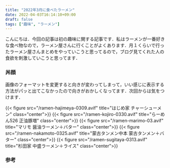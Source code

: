 ```yaml
---
title: "2022年3月に食べたラーメン"
date: 2022-04-03T16:14:10+09:00
draft: false
tags: ["趣味", "ラーメン"]
---
```


こんにちは．今回の記事は初の趣味に関する記事です．私はラーメンが一番好きな食べ物なので，ラーメン屋さんに行くことがよくあります．月１くらいで行ったラーメン屋さんまとめをやっていこうと思ってるので，ブログ見てくれた人の食欲を刺激していこうと思ってます．

### 丼顔
画像のフォーマットを変更すると向きが変わってしまって，いい感じに表示する方法がパッと出てこなかったので向きがおかしくなってます．次回からは気をつけます．

{{< figure src="/ramen-hajimeya-0309.avif" title="はじめ家 チャーシューメン" class="center">}}
{{< figure src="/ramen-kojiro-0330.avif" title="らーめん526 正油豚増" class="center">}}
{{< figure src="/ramen-marimo-03.avif" title="マリモ 醤油ラーメン＋バター" class="center">}}
{{< figure src="/ramen-nakamoto-0325.avif" title="蒙古タンメン中本 蒙古タンメン＋バター" class="center">}}
{{< figure src="/ramen-sugitaya-0313.avif" title="杉田家 中盛ラーメン＋ライス" class="center">}}

### 参考
<div class="iframely-embed"><div class="iframely-responsive" style="height: 140px; padding-bottom: 0;"><a href="https://tabelog.com/toyama/A1602/A160202/16000104/" data-iframely-url="//iframely.net/BoyZi7D"></a></div></div><script async src="//iframely.net/embed.js" charset="utf-8"></script>

<div class="iframely-embed"><div class="iframely-responsive" style="height: 140px; padding-bottom: 0;"><a href="https://tabelog.com/tokyo/A1303/A130301/13127293/" data-iframely-url="//iframely.net/4aWGkRv"></a></div></div><script async src="//iframely.net/embed.js" charset="utf-8"></script>

<div class="iframely-embed"><div class="iframely-responsive" style="height: 140px; padding-bottom: 0;"><a href="https://tabelog.com/toyama/A1605/A160502/16000708/" data-iframely-url="//iframely.net/g1jMftJ"></a></div></div><script async src="//iframely.net/embed.js" charset="utf-8"></script>

<div class="iframely-embed"><div class="iframely-responsive" style="height: 140px; padding-bottom: 0;"><a href="https://tabelog.com/kanagawa/A1401/A140101/14069379/" data-iframely-url="//iframely.net/7un66mt"></a></div></div><script async src="//iframely.net/embed.js" charset="utf-8"></script>

<div class="iframely-embed"><div class="iframely-responsive" style="height: 140px; padding-bottom: 0;"><a href="https://tabelog.com/kanagawa/A1401/A140308/14000917/" data-iframely-url="//iframely.net/nno7xdF"></a></div></div><script async src="//iframely.net/embed.js" charset="utf-8"></script>
